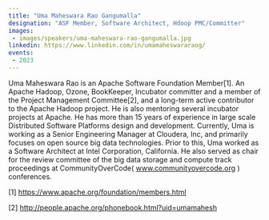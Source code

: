 ```yaml
---
title: "Uma Maheswara Rao Gangumalla"
designation: "ASF Member, Software Architect, Hdoop PMC/Committer"
images:
 - images/speakers/uma-maheswara-rao-gangumalla.jpg
linkedin: https://www.linkedin.com/in/umamaheswararaog/
events:
 - 2023
---
```


Uma Maheswara Rao is an Apache Software Foundation Member[1]. An Apache Hadoop, Ozone, BookKeeper, Incubator committer and a member of the Project Management Committee[2], and a long-term active contributor to the Apache Hadoop project. He is also mentoring several incubator projects at Apache. He has more than 15 years of experience in large scale Distributed Software Platforms design and development. Currently, Uma is working as a Senior Engineering Manager at Cloudera, Inc, and primarily focuses on open source big data technologies. Prior to this, Uma worked as a Software Architect at Intel Corporation, California. He also served as chair for the review committee of the big data storage and compute track proceedings at CommunityOverCode( www.communityovercode.org ) conferences.
 
 [1] https://www.apache.org/foundation/members.html
 
 [2] http://people.apache.org/phonebook.html?uid=umamahesh